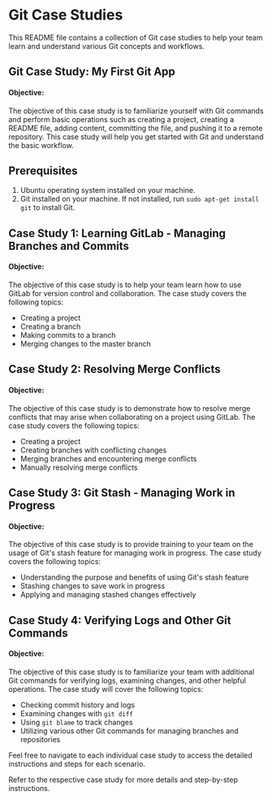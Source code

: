 # Git Case Studies

This README file contains a collection of Git case studies to help your team learn and understand various Git concepts and workflows.

## Git Case Study: My First Git App

#### Objective:
The objective of this case study is to familiarize yourself with Git commands and perform basic operations such as creating a project, creating a README file, adding content, committing the file, and pushing it to a remote repository. This case study will help you get started with Git and understand the basic workflow.

## Prerequisites
1. Ubuntu operating system installed on your machine.
2. Git installed on your machine. If not installed, run `sudo apt-get install git` to install Git.


## Case Study 1: Learning GitLab - Managing Branches and Commits

#### Objective:
The objective of this case study is to help your team learn how to use GitLab for version control and collaboration. The case study covers the following topics:
- Creating a project
- Creating a branch
- Making commits to a branch
- Merging changes to the master branch

## Case Study 2: Resolving Merge Conflicts

#### Objective:
The objective of this case study is to demonstrate how to resolve merge conflicts that may arise when collaborating on a project using GitLab. The case study covers the following topics:
- Creating a project
- Creating branches with conflicting changes
- Merging branches and encountering merge conflicts
- Manually resolving merge conflicts

## Case Study 3: Git Stash - Managing Work in Progress

#### Objective:
The objective of this case study is to provide training to your team on the usage of Git's stash feature for managing work in progress. The case study covers the following topics:
- Understanding the purpose and benefits of using Git's stash feature
- Stashing changes to save work in progress
- Applying and managing stashed changes effectively

## Case Study 4: Verifying Logs and Other Git Commands

#### Objective:
The objective of this case study is to familiarize your team with additional Git commands for verifying logs, examining changes, and other helpful operations. The case study will cover the following topics:
- Checking commit history and logs
- Examining changes with `git diff`
- Using `git blame` to track changes
- Utilizing various other Git commands for managing branches and repositories

Feel free to navigate to each individual case study to access the detailed instructions and steps for each scenario.

Refer to the respective case study for more details and step-by-step instructions.

